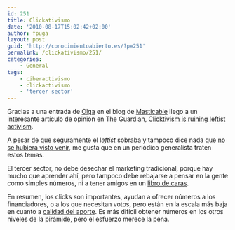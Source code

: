 ```yaml
---
id: 251
title: Clickativismo
date: '2010-08-17T15:02:42+02:00'
author: fpuga
layout: post
guid: 'http://conocimientoabierto.es/?p=251'
permalink: /clickativismo/251/
categories:
    - General
tags:
    - ciberactivismo
    - clickactivismo
    - 'tercer sector'
---
```


Gracias a una entrada de [Olga](http://www.labroma.org/blog/) en el blog de [Masticable](http://www.masticable.org/2010/08/17/el-clickactivismo-esta-arruinando-el-activismo-de-izquierdas/) llego a un interesante artículo de opinión en The Guardian, [Clicktivism is ruining leftist activism](http://www.guardian.co.uk/commentisfree/2010/aug/12/clicktivism-ruining-leftist-activism).

A pesar de que seguramente el l*eftist* sobraba y tampoco dice nada que [no se hubiera visto venir](http://conocimientoabierto.es/ciberactivismo-de-carton/22/), me gusta que en un periódico generalista traten estos temas.

El tercer sector, no debe desechar el marketing tradicional, porque hay mucho que aprender ahí, pero tampoco debe rebajarse a pensar en la gente como simples números, ni a tener amigos en un [libro de caras](http://lasindias.net/indianopedia/Libros_de_cromos).

En resumen, los clicks son importantes, ayudan a ofrecer números a los financiadores, o a los que necesitan votos, pero están en la escala más baja en cuanto a [calidad del aporte](http://lasindias.coop/la-piramide-del-compromiso/). Es más difícil obtener números en los otros niveles de la pirámide, pero el esfuerzo merece la pena.